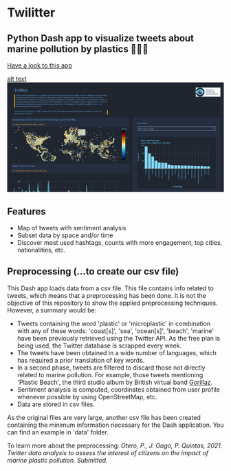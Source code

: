# Twilitter
## Python Dash app to visualize tweets about marine pollution by plastics 🥄🥛🌊

[Have a look to this app][app]

[alt text](https://github.com/PabloOtero/twilitter/blob/main/images/twilitter.png)
![plotly-dash-screencast](images/twilitter.png)

## Features

- Map of tweets with sentiment analysis
- Subset data by space and/or time
- Discover most used hashtags, counts with more engagement, top cities, nationalities, etc. 

## Preprocessing (...to create our csv file)

This Dash app loads data from a csv file. This file contains info related to tweets, which means that a preprocessing has been done. It is not the objective of this repository to show the applied preprocessing techniques. However, a summary would be:
- Tweets containing the word 'plastic' or 'microplastic' in combination with any of these words: 'coast[s]', 'sea', 'ocean[s]', 'beach', 'marine' have been previously retrieved using the Twitter API. As the free plan is being used, the Twitter database is scrapped every week. 
- The tweets have been obtained in a wide number of languages, which has required a prior translation of key words.
- In a second phase, tweets are filtered to discard those not directly related to marine pollution. For example, those tweets mentioning 'Plastic Beach', the third studio album by British virtual band [Gorillaz][wiki].
- Sentiment analysis is computed, coordinates obtained from user profile whenever possible by using OpenStreetMap, etc.
- Data are stored in csv files.

As the original files are very large, another csv file has been created containing the minimum information necessary for the Dash application. You can find an example in 'data' folder.

To learn more about the preprocessing:
_Otero, P., J. Gago, P. Quintas, 2021. Twitter data analysis to assess the interest of citizens on the  impact of marine plastic pollution. Submitted._


[//]: # (These are reference links used in the body of this note and get stripped out when the markdown processor does its job. There is no need to format nicely because it shouldn't be seen. Thanks SO - http://stackoverflow.com/questions/4823468/store-comments-in-markdown-syntax)

   [wiki]: <https://en.wikipedia.org/wiki/Plastic_Beach>
   [app]: <http://twilitter.herokuapp.com/>
